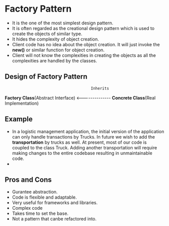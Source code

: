 # Factory Pattern
- It is the one of the most simplest design pattern.
- It is often regarded as the creational design pattern which is used to create the objects of similar type.
- It hides the complexity of object creation.
- Client code has no idea about the object creation. It will just invoke the **new()** or similar function for object creation.
- Client will not know the complexities in creating the objects as all the complexities are handled by the classes.


## Design of Factory Pattern

                                          Inherits
**Factory Class**(Abstract Interface) <-------------- **Concrete Class**(Real Implementation)

## Example
- In a logistic management application, the initial version of the application can only handle transactions by Trucks. In future we wish to add the **transportation** by trucks as well. At present, most of our code is coupled to the class Truck. Adding another transportation will require making changes to the entire codebase resulting in unmaintainable code.
- 


## Pros and Cons
- Gurantee abstraction.
- Code is flexible and adaptable.
- Very useful for frameworks and libraries.
- Complex code
- Takes time to set the base.
- Not a pattern that canbe refactored into.
